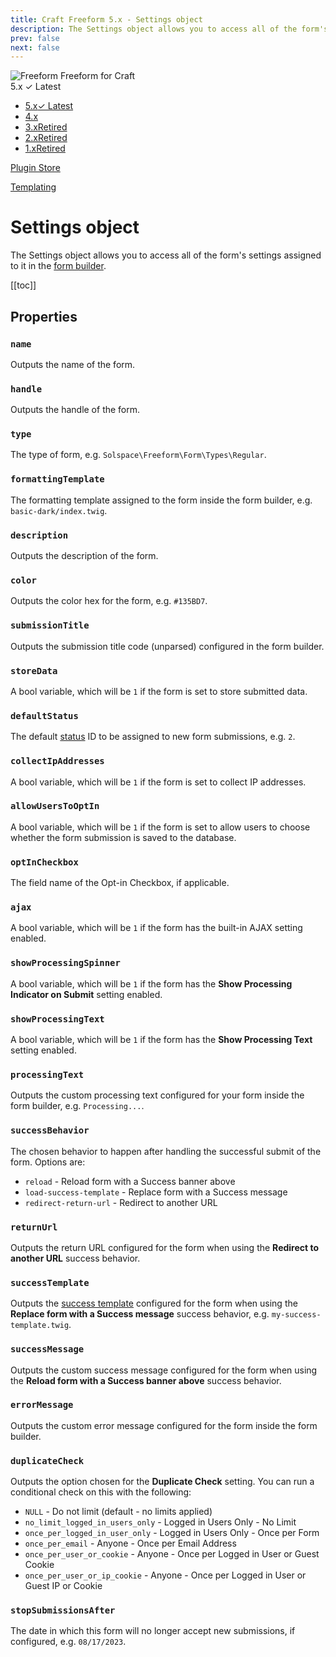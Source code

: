 ```yaml
---
title: Craft Freeform 5.x - Settings object
description: The Settings object allows you to access all of the form's settings assigned to it in the form builder.
prev: false
next: false
---
```


<meta property="og:image" content="https://docs.solspace.com/extras/social/craft/freeform/freeform.png" />

<div id="pr-heading">
    <img src="https://docs.solspace.com/extras/icons/products/freeform-icon.png" alt="Freeform" class="pr-image">
    <span class="pr-name">Freeform</span>
    <span class="pr-category">for Craft</span>
    <div class="pr-v-wrapper">
        <div class="pr-v">
            <span class="pr-v-v">5.x</span>
            <span class="pr-v-type pr-latest">✓ Latest</span>
            <span class="pr-v-arrow arrow down"></span>
        </div>
        <ul class="pr-v-list">
            <li><a href="/craft/freeform/v5/">5.x<span class="pr-v-type pr-latest">✓ Latest</span></a></li>
            <li><a href="/craft/freeform/v4/">4.x</a></li>
            <li><a href="/craft/freeform/v3/">3.x<span class="pr-v-type pr-retired">Retired</span></a></li>
            <li><a href="/craft/freeform/v2/">2.x<span class="pr-v-type pr-retired">Retired</span></a></li>
            <li><a href="/craft/freeform/v1/">1.x<span class="pr-v-type pr-retired">Retired</span></a></li>
        </ul>
    </div>
    <div class="pr-buy">
        <a href="https://plugins.craftcms.com/freeform" class="button button-blue"><span class="external-url">Plugin Store</span></a>
    </div>
</div>

<span class="page-section"><a href="/craft/freeform/v5/templates/">Templating</a></span>

# Settings object <Badge type="feature" text="New in 5.0+" />

The Settings object allows you to access all of the form's settings assigned to it in the [form builder](../../forms/builder/).


[[toc]]


## Properties

### `name`
Outputs the name of the form.

### `handle`
Outputs the handle of the form.

### `type`
The type of form, e.g. `Solspace\Freeform\Form\Types\Regular`.

### `formattingTemplate`
The formatting template assigned to the form inside the form builder, e.g. `basic-dark/index.twig`.

### `description`
Outputs the description of the form.

### `color`
Outputs the color hex for the form, e.g. `#135BD7`.

### `submissionTitle`
Outputs the submission title code (unparsed) configured in the form builder.

### `storeData`
A bool variable, which will be `1` if the form is set to store submitted data.

### `defaultStatus`
The default [status](../../configuration/settings/#statuses) ID to be assigned to new form submissions, e.g. `2`.

### `collectIpAddresses`
A bool variable, which will be `1` if the form is set to collect IP addresses.

### `allowUsersToOptIn`
A bool variable, which will be `1` if the form is set to allow users to choose whether the form submission is saved to the database.

### `optInCheckbox`
The field name of the Opt-in Checkbox, if applicable.

### `ajax` <Badge type="feature" text="Renamed in 5.0+" />
A bool variable, which will be `1` if the form has the built-in AJAX setting enabled.

### `showProcessingSpinner` <Badge type="feature" text="Renamed in 5.0+" />
A bool variable, which will be `1` if the form has the **Show Processing Indicator on Submit** setting enabled.

### `showProcessingText` <Badge type="feature" text="Renamed in 5.0+" />
A bool variable, which will be `1` if the form has the **Show Processing Text** setting enabled.

### `processingText` <Badge type="feature" text="Renamed in 5.0+" />
Outputs the custom processing text configured for your form inside the form builder, e.g. `Processing...`.

### `successBehavior`
The chosen behavior to happen after handling the successful submit of the form. Options are:

- `reload` - Reload form with a Success banner above
- `load-success-template` - Replace form with a Success message
- `redirect-return-url` - Redirect to another URL

### `returnUrl`
Outputs the return URL configured for the form when using the **Redirect to another URL** success behavior.

### `successTemplate`
Outputs the [success template](../../configuration/settings/#success-templates) configured for the form when using the **Replace form with a Success message** success behavior, e.g. `my-success-template.twig`.

### `successMessage`
Outputs the custom success message configured for the form when using the **Reload form with a Success banner above** success behavior.

### `errorMessage`
Outputs the custom error message configured for the form inside the form builder.


### `duplicateCheck` <Badge type="feature" text="Renamed and Revised in 5.0+" />
Outputs the option chosen for the **Duplicate Check** setting. You can run a conditional check on this with the following:

- `NULL` - Do not limit (default - no limits applied)
- `no_limit_logged_in_users_only` - Logged in Users Only - No Limit
- `once_per_logged_in_user_only` - Logged in Users Only - Once per Form
- `once_per_email` - Anyone - Once per Email Address
- `once_per_user_or_cookie` - Anyone - Once per Logged in User or Guest Cookie
- `once_per_user_or_ip_cookie` - Anyone - Once per Logged in User or Guest IP or Cookie

### `stopSubmissionsAfter`
The date in which this form will no longer accept new submissions, if configured, e.g. `08/17/2023`.
